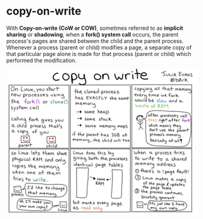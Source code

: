 # copy-on-write

With **Copy-on-write (CoW or COW)**, sometimes referred to as **implicit sharing** or **shadowing**, when a **fork() system call** occurs, the parent process's pages are shared between the child and the parent process. Whenever a process (parent or child) modifies a page, a separate copy of that particular page alone is made for that process (parent or child) which performed the modification.

![](images/Untitled-be30aaae-63c0-4b53-9ac4-163a8a8b7837.png)